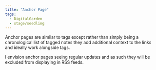 ```yaml
---
title: "Anchor Page"
tags: 
  - DigitalGarden
  - stage/seedling
---
```


Anchor pages are similar to tags except rather than simply being a chronological list of tagged notes they add additional context to the links and ideally work alongside tags.

I envision anchor pages seeing regular updates and as such they will be excluded from displaying in RSS feeds.
